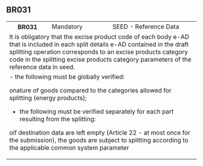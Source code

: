 ## BR031
<table>
 <tr>
  <th>
   BR031
  </th>
  <td>
   Mandatory
  </td>
  <td>
   SEED - Reference Data
  </td>
 </tr>
 <tr>
  <td colspan="3">
   It is obligatory that the excise product code of each body e-AD that is included in each split details e-AD contained in the draft splitting operation corresponds to an excise products category code in the splitting excise products category parameters of the reference data in seed.
  </td>
 </tr>
 <tr>
  <td colspan="3">
   - the following must be globally verified: 


onature of goods compared to the categories allowed for splitting (energy products); 


- the following must be verified separately for each part resulting from the splitting:


oif destination data are left empty (Article 22 - at most once for the submission), the goods are subject to splitting according to the applicable common system parameter
  </td>
 </tr>
</table>
